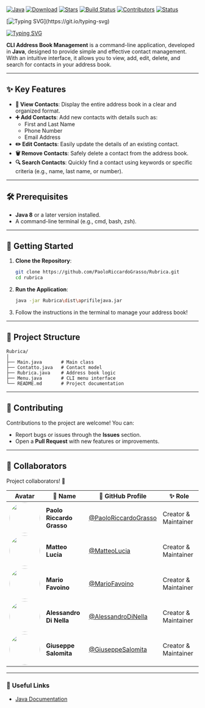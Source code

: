 
[![Java](https://img.shields.io/badge/Java-23-blue.svg?style=flat-square&logo=java)](https://www.oracle.com/java/) [![Download](https://img.shields.io/badge/Download-File-yellow.svg?style=flat-square&logo=github)](https://github.com/PaoloRiccardoGrasso/Rubrica/releases) [![Stars](https://img.shields.io/github/stars/PaoloRiccardoGrasso/Rubrica?style=flat-square&logo=github)](https://github.com/tuo-username/nome-repo/stargazers) [![Build Status](https://img.shields.io/github/actions/workflow/status/PaoloRiccardoGrasso/Rubrica/build.yml?branch=main&style=flat-square&logo=github)](https://github.com/PaoloRiccardoGrasso/Rubrica/actions) [![Contributors](https://img.shields.io/github/contributors/PaoloRiccardoGrasso/Rubrica?style=flat-square&logo=github&cacheSeconds=60)](https://github.com/PaoloRiccardoGrasso/Rubrica/graphs/contributors)
[![Status](https://img.shields.io/badge/status-in%20progress-green?style=flat-square)](https://github.com/PaoloRiccardoGrasso/Rubrica)

[![Typing SVG](https://readme-typing-svg.demolab.com?font=Fira+Code&size=28&pause=1000&color=F70000&random=true&width=435&lines=Alpha+Version+Released!)](https://git.io/typing-svg)

[![Typing SVG](https://readme-typing-svg.demolab.com?font=Helvetica&duration=5500&pause=1000&color=000000&repeat=false&random=true&width=435&lines=CLI+Address+Book+Management+in+Java+%F0%9F%93%96)](https://git.io/typing-svg)

**CLI Address Book Management** is a command-line application, developed in **Java**, designed to provide simple and effective contact management. With an intuitive interface, it allows you to view, add, edit, delete, and search for contacts in your address book.

---

## ✨ **Key Features**

- **📜 View Contacts**: Display the entire address book in a clear and organized format.  
- **➕ Add Contacts**: Add new contacts with details such as:  
  - First and Last Name  
  - Phone Number  
  - Email Address  
- **✏️ Edit Contacts**: Easily update the details of an existing contact.  
- **🗑️ Remove Contacts**: Safely delete a contact from the address book.  
- **🔍 Search Contacts**: Quickly find a contact using keywords or specific criteria (e.g., name, last name, or number).  

---

## 🛠️ **Prerequisites**

- **Java 8** or a later version installed.  
- A command-line terminal (e.g., cmd, bash, zsh).  

---

## 🚀 **Getting Started**

1. **Clone the Repository**:  
   ```bash
   git clone https://github.com/PaoloRiccardoGrasso/Rubrica.git
   cd rubrica
   ```

2. **Run the Application**:  
   ```bash
   java -jar Rubrica\dist\aprifilejava.jar
   ```


3. Follow the instructions in the terminal to manage your address book!  

---

## 📂 **Project Structure**

```plaintext
Rubrica/
│
├── Main.java       # Main class
├── Contatto.java   # Contact model
├── Rubrica.java    # Address book logic
├── Menu.java       # CLI menu interface
└── README.md       # Project documentation
```

---

## 🤝 **Contributing**

Contributions to the project are welcome! You can:  
- Report bugs or issues through the **Issues** section.  
- Open a **Pull Request** with new features or improvements.  

---

## 🤝 **Collaborators**

Project collaborators! 💪  

| Avatar | 👤 **Name**                | 🔗 **GitHub Profile**                                      | ✨ **Role**             |
|--------|----------------------------|-----------------------------------------------------------|--------------------------|
| <img src="https://github.com/PaoloRiccardoGrasso.png?size=80" width="80" height="80" style="border-radius: 50%;"> | **Paolo Riccardo Grasso** | [@PaoloRiccardoGrasso](https://github.com/PaoloRiccardoGrasso) | Creator & Maintainer |
| <img src="https://github.com/MatteoLucia.png?size=80" width="80" height="80" style="border-radius: 50%;"> | **Matteo Lucia**         | [@MatteoLucia](https://github.com/MatteoLucia)              | Creator & Maintainer |
| <img src="https://github.com/MarioFavoino.png?size=80" width="80" height="80" style="border-radius: 50%;"> | **Mario Favoino**        | [@MarioFavoino](https://github.com/MarioFavoino)            | Creator & Maintainer |
| <img src="https://github.com/AleDiNellego.png?size=80" width="80" height="80" style="border-radius: 50%;"> | **Alessandro Di Nella**  | [@AlessandroDiNella](https://github.com/AleDiNellego)       | Creator & Maintainer |
| <img src="https://github.com/GiuseSalomita.png?size=80" width="80" height="80" style="border-radius: 50%;"> | **Giuseppe Salomita**    | [@GiuseppeSalomita](https://github.com/GiuseSalomita)    | Creator & Maintainer |

---

### 🔗 **Useful Links**

- [Java Documentation](https://docs.oracle.com/javase/8/docs/api/)  

